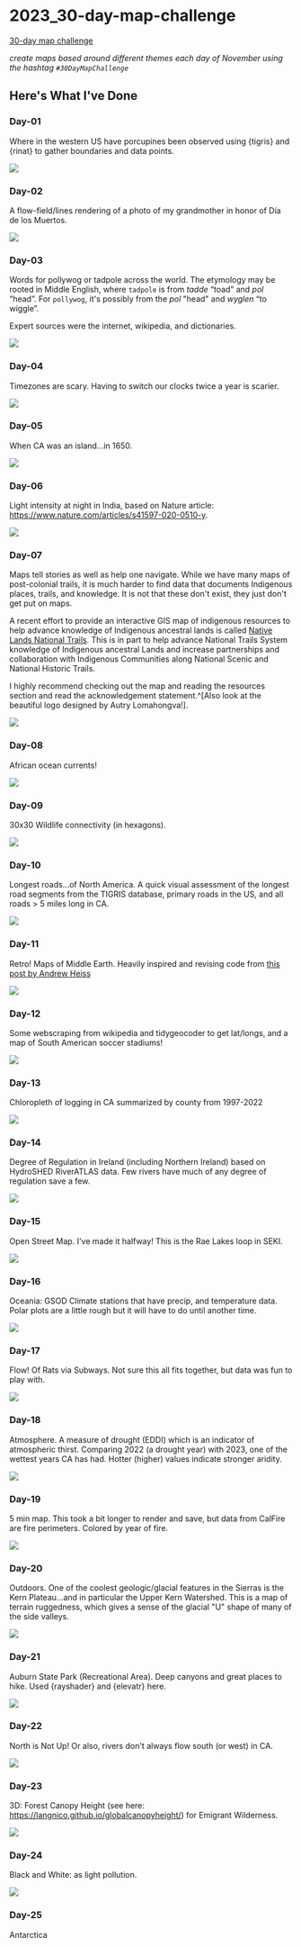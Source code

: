 # 2023_30-day-map-challenge

[30-day map challenge](https://30daymapchallenge.com/)

*create maps based around different themes each day of November using the hashtag `#30DayMapChallenge`*

## Here's What I've Done

### Day-01

Where in the western US have porcupines been observed using {tigris} and {rinat} to gather boundaries and data points.

![](figs/day01-points.png)

### Day-02

A flow-field/lines rendering of a photo of my grandmother in honor of Día de los Muertos.

![](figs/day02-lines.png)

### Day-03

Words for pollywog or tadpole across the world. The etymology may be rooted in Middle English, where `tadpole` is from *tadde* “toad” and *pol* “head”. For  `pollywog`, it's possibly from the *pol* "head" and *wyglen* “to wiggle”.

Expert sources were the internet, wikipedia, and dictionaries.

![](figs/day03-pollygons.png)


### Day-04

Timezones are scary. Having to switch our clocks twice a year is scarier.

![](figs/day04-badmap.png)

### Day-05

When CA was an island...in 1650.

![](figs/day05-analog.png)


### Day-06

Light intensity at night in India, based on Nature article: https://www.nature.com/articles/s41597-020-0510-y.

![](figs/day06-asia-lights.png)

### Day-07

Maps tell stories as well as help one navigate. While we have many maps of post-colonial trails, it is much harder to find data that documents Indigenous places, trails, and knowledge. It is not that these don't exist, they just don't get put on maps. 

A recent effort to provide an interactive GIS map of indigenous resources to help advance knowledge of Indigenous ancestral lands is called [Native Lands National Trails](https://experience.arcgis.com/experience/c98b415eb4b44081a6dcb9e824785846/page/NLNT-Homepage/). This is in part to help advance National Trails System knowledge of Indigenous ancestral Lands and increase partnerships and collaboration with Indigenous Communities along National Scenic and National Historic Trails.

I highly recommend checking out the map and reading the resources section and read the acknowledgement statement.^[Also look at the beautiful logo designed by Autry Lomahongva!].

![](figs/day07-navigation.png)

### Day-08

African ocean currents!

![](figs/day08-africa_small.gif)

### Day-09

30x30 Wildlife connectivity (in hexagons).

![](figs/day09_hexagons_3d_circle_v1.png)

### Day-10

Longest roads...of North America. A quick visual assessment of the longest road segments from the TIGRIS database, primary roads in the US, and all roads > 5 miles long in CA.

![](figs/day10-northamerica-combined.png)

### Day-11

Retro! Maps of Middle Earth. Heavily inspired and revising code from [this post by Andrew Heiss](https://www.andrewheiss.com/blog/2023/04/26/middle-earth-mapping-sf-r-gis/)

![](figs/day11-retro.png)

### Day-12

Some webscraping from wikipedia and tidygeocoder to get lat/longs, and a map of South American soccer stadiums!

![](figs/day12-south-america.png)

### Day-13

Chloropleth of logging in CA summarized by county from 1997-2022

![](figs/day13-chloropleth-logging-titled.png)

### Day-14

Degree of Regulation in Ireland (including Northern Ireland) based on HydroSHED RiverATLAS data. Few rivers have much of any degree of regulation save a few. 

![](figs/day14-europe-rivs-combined.png)

### Day-15

Open Street Map. I've made it halfway! This is the Rae Lakes loop in SEKI.

![](figs/day15-osm-seki.png)

### Day-16

Oceania: GSOD Climate stations that have precip, and temperature data. Polar plots are a little rough but it will have to do until another time.

![](figs/day16-oceania-temp_crop.png)

### Day-17

Flow! Of Rats via Subways. Not sure this all fits together, but data was fun to play with.

![](figs/day17-flow-rats.png)

### Day-18

Atmosphere. A measure of drought (EDDI) which is an indicator of atmospheric thirst. Comparing 2022 (a drought year) with 2023, one of the wettest years CA has had. Hotter (higher) values indicate stronger aridity.

![](figs/day18-atmosphere-eddi.png)

### Day-19

5 min map. This took a bit longer to render and save, but data from CalFire are fire perimeters. Colored by year of fire.

![](figs/day19-five-min-map.png)

### Day-20

Outdoors. One of the coolest geologic/glacial features in the Sierras is the Kern Plateau...and in particular the Upper Kern Watershed. This is a map of terrain ruggedness, which gives a sense of the glacial "U" shape of many of the side valleys.

![](figs/day20-outdoors.png)

### Day-21

Auburn State Park (Recreational Area). Deep canyons and great places to hike. Used {rayshader} and {elevatr} here.

![](figs/day21-raster-3d-titled.png)

### Day-22

North is Not Up! Or also, rivers don't always flow south (or west) in CA. 

![](figs/day22-north-not-up.png)

### Day-23

3D: Forest Canopy Height (see here: https://langnico.github.io/globalcanopyheight/) for Emigrant Wilderness.

![](figs/day23-3d-titled.jpg)

### Day-24

Black and White: as light pollution.

![](figs/day24-black-white-marble.png)

### Day-25

Antarctica
